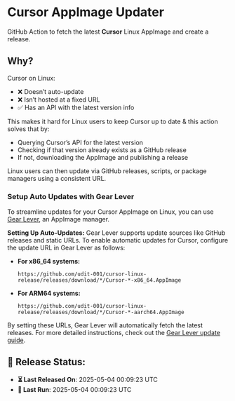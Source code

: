 # Cursor AppImage Updater

GitHub Action to fetch the latest **Cursor** Linux AppImage and create a release.

## Why?

Cursor on Linux:
- ❌ Doesn’t auto-update
- ❌ Isn’t hosted at a fixed URL
- ✅ Has an API with the latest version info

This makes it hard for Linux users to keep Cursor up to date & this action solves that by:
- Querying Cursor’s API for the latest version
- Checking if that version already exists as a GitHub release
- If not, downloading the AppImage and publishing a release

Linux users can then update via GitHub releases, scripts, or package managers using a consistent URL.

### Setup Auto Updates with Gear Lever

To streamline updates for your Cursor AppImage on Linux, you can use [Gear Lever](https://github.com/mijorus/gearlever), an AppImage manager.

**Setting Up Auto-Updates:**
Gear Lever supports update sources like GitHub releases and static URLs. To enable automatic updates for Cursor, configure the update URL in Gear Lever as follows:

- **For x86_64 systems:**
  ```
  https://github.com/udit-001/cursor-linux-release/releases/download/*/Cursor-*-x86_64.AppImage
  ```

- **For ARM64 systems:**
  ```
  https://github.com/udit-001/cursor-linux-release/releases/download/*/Cursor-*-aarch64.AppImage
  ```

By setting these URLs, Gear Lever will automatically fetch the latest releases. For more detailed instructions, check out the [Gear Lever update guide](https://mijorus.it/posts/gearlever/update-url-info/).


## 📅 Release Status:
- **⏳ Last Released On**: 2025-05-04 00:09:23 UTC
- **🔄 Last Run**: 2025-05-04 00:09:23 UTC
